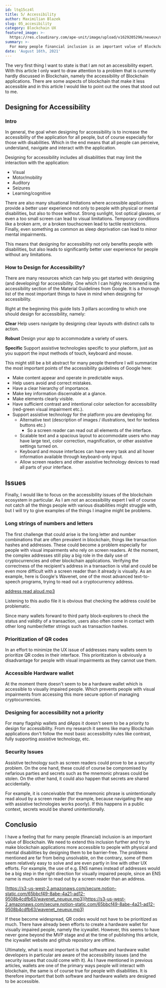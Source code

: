 ```yaml
---
id: ltq15cz4l
title: 5/ Accessibility
author: Maximilian Blazek
slug: 05_accesibility
category: Blockchain UX
featured_image: >-
  https://res.cloudinary.com/ape-unit/image/upload/v1629205296/neueux/media/articles/header_intro.jpg
summary: >-
  For many people financial inclusion is an important value of Blockchain. We need to extend this inclusion further and try to make Blockchain applications more accessible to people with physical and mental disabilities by designing them to be barrier-free.
date: 'August 16th, 2021'
---
```

The very first thing I want to state is that I am not an accessibility expert. With this article I only want to draw attention to a problem that is currently hardly discussed in Blockchain, namely the accessibility of Blockchain applications.
There are some aspects of blockchain that make it less accessible and in this article I would like to point out the ones that stood out to me.

## Designing for Accessibility

### Intro

In general, the goal when designing for accessibility is to increase the accessibility of the application for all people, but of course especially for those with disabilities.
Which in the end means that all people can perceive, understand, navigate and interact with the application.

Designing for accessibility includes all disabilities that may limit the interaction with the application:

- Visual
- Motor/mobility
- Auditory
- Seizures
- Learning/cognitive

There are also many situational limitations where accessible applications provide a better user experience not only to people with physical or mental disabilities, but also to those without.
Strong sunlight, lost optical glasses, or even a too small screen can lead to visual limitations.
Temporary conditions like a broken arm, or a broken touchscreen lead to tactile restrictions.
Finally, even something as common as sleep deprivation can lead to minor mental impairments.

This means that designing for accessibility not only benefits people with disabilities, but also leads to significantly better user experience for people without any limitations.

### How to Design for Accessibility?

There are many resources which can help you get started with designing (and developing) for accessibility. One which I can highly recommend is the accessibility section of the Material Guidelines from Google. It is a thorough list of the most important things to have in mind when designing for accessibility.

Right at the beginning this guide lists 3 pillars according to which one should design for accessibility, namely:

**Clear**
Help users navigate by designing clear layouts with distinct calls to action.

**Robust**
Design your app to accommodate a variety of users.

**Specific**
Support assistive technologies specific to your platform, just as you support the input methods of touch, keyboard and mouse.

This might still be a bit abstract for many people therefore I will summarize the most important points of the accessibility guidelines of Google here:

- Make content appear and operate in predictable ways.
- Help users avoid and correct mistakes.
- Have a clear hierarchy of importance.
- Make key information discernable at a glance.
- Make elements clearly visible.
- Have sufficient contrast and intentional color selection for accessibility (red-green visual impairment etc.).
- Support assistive technology for the platform you are developing for.
    - Alternative text (description of images / illustrations, text for textless buttons etc.)
        - So a screen reader can read out all elements of the interface.
    - Scalable text and a spacious layout to accommodate users who may have
    large text, color correction, magnification, or other assistive settings turned on.
    - Keyboard and mouse interfaces can have every task and all hover information available through keyboard-only input.
    - Allow screen readers and other assistive technology devices to read all parts of your interface.

## Issues

Finally, I would like to focus on the accessibility issues of the blockchain ecosystem in particular. As I am not an accessibility expert I will of course not catch all the things people with various disabilities might struggle with, but I will try to give examples of the things I imagine might be problems.

### Long strings of numbers and letters

The first challenge that could arise is the long letter and number combinations that are often prevalent in blockchain, things like transaction hashes and addresses.
These could become a problem especially for people with visual impairments who rely on screen readers.
At the moment, the complex addresses still play a big role in the daily use of cryptocurrencies and other blockchain applications. Verifying the correctness of the recipient's address in a transaction is vital and could be even more difficult with a screen reader than it already is visually. As an example, here is Google's Wavenet, one of the most advanced text-to-speech programs, trying to read out a cryptocurrency address.

[address read aloud.mp3](https://s3-us-west-2.amazonaws.com/secure.notion-static.com/d6535934-63e1-47c8-b4b5-3f9a27e95575/address_read_aloud.mp3)

Listening to this audio file it is obvious that checking the address could be problematic.

Since many wallets forward to third party block-explorers to check the status and validity of a transaction, users also often come in contact with other long number/letter strings such as transaction hashes.

### Prioritization of QR codes

In an effort to minimize the UX issue of addresses many wallets seem to prioritize QR codes in their interface. This prioritization is obviously a disadvantage for people with visual impairments as they cannot use them.

### Accessible Hardware wallet

At the moment there doesn't seem to be a hardware wallet which is accessible to visually impaired people. Which prevents people with visual impairments from accessing this more secure option of managing cryptocurrencies.

### Designing for accessibility not a priority

For many flagship wallets and dApps it doesn't seem to be a priority to design for accessibility. From my research it seems like many Blockchain applications don't follow the most basic accessibility rules like contrast, fully supporting assistive technology, etc.

### Security Issues

Assistive technology such as screen readers could prove to be a security problem. On the one hand, these could of course be compromised by nefarious parties and secrets such as the mnemonic phrases could be stolen. On the other hand, it could also happen that secrets are shared accidentally. 

For example, it is conceivable that the mnemonic phrase is unintentionally read aloud by a screen reader (for example, because navigating the app with assistive technologies works poorly). If this happens in a public context, secrets would be shared unintentionally.

## Conclusio

I have a feeling that for many people (financial) inclusion is an important value of Blockchain. We need to extend this inclusion further and try to make blockchain applications more accessible to people with physical and mental disabilities by designing them to be barrier-free. The problems mentioned are far from being unsolvable, on the contrary, some of them seem relatively easy to solve and are even partly in line with other UX efforts.
For example, the use of e.g. ENS names instead of addresses would be a big step in the right direction for visually impaired people, since an ENS name is much easier to read out by a screen reader than an address.

[https://s3-us-west-2.amazonaws.com/secure.notion-static.com/65bbcf49-8abe-4a21-ad12-9508b4cdfb63/wavenet_neueux.mp3](https://s3-us-west-2.amazonaws.com/secure.notion-static.com/65bbcf49-8abe-4a21-ad12-9508b4cdfb63/wavenet_neueux.mp3)

If these become widespread, QR codes would not have to be prioritized as much.
There have already been efforts to create a hardware wallet for visually impaired people, namely the icywallet. However, this seems to have never gone beyond the MVP stage and at the time of publishing this article, the icywallet website and github repository are offline.

Ultimately, what is most important is that software and hardware wallet developers in particular are aware of the accessibility issues (and the security issues that could come with it). As I have mentioned in previous articles, wallets are one of the primary ways people will interact with blockchain, the same is of course true for people with disabilities.
It is therefore important that both software and hardware wallets are designed to be accessible.